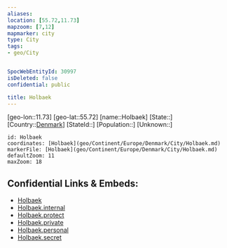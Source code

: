 ```yaml
---
aliases: 
location: [55.72,11.73]
mapzoom: [7,12] 
mapmarker: city 
type: City
tags:
- geo/City


SpocWebEntityId: 30997
isDeleted: false
confidential: public

title: Holbaek
---
```

[geo-lon::11.73]
[geo-lat::55.72]
[name::Holbaek]
[State::]
[Country::[Denmark](geo/Continent/Europe/Denmark.md)]
[StateId::]
[Population::]
[Unknown::]


```leaflet
id: Holbaek
coordinates: [Holbaek](geo/Continent/Europe/Denmark/City/Holbaek.md)
markerFile: [Holbaek](geo/Continent/Europe/Denmark/City/Holbaek.md)
defaultZoom: 11 
maxZoom: 18
```


## Confidential Links & Embeds: 
- [Holbaek](../../../../../../_public/geo/Continent/Europe/Denmark/City/Holbaek.md) 
- [Holbaek.internal](../../../../../../_internal/geo/Continent/Europe/Denmark/City/Holbaek.internal.md) 
- [Holbaek.protect](../../../../../../_protect/geo/Continent/Europe/Denmark/City/Holbaek.protect.md) 
- [Holbaek.private](../../../../../../_private/geo/Continent/Europe/Denmark/City/Holbaek.private.md) 
- [Holbaek.personal](../../../../../../_personal/geo/Continent/Europe/Denmark/City/Holbaek.personal.md) 
- [Holbaek.secret](../../../../../../_secret/geo/Continent/Europe/Denmark/City/Holbaek.secret.md) 

